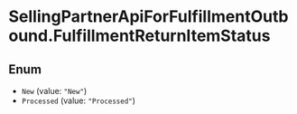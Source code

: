 # SellingPartnerApiForFulfillmentOutbound.FulfillmentReturnItemStatus

## Enum

* `New` (value: `"New"`)
* `Processed` (value: `"Processed"`)
